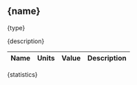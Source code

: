 ﻿## {name}
{type}

{description}

| Name | Units | Value | Description |
|------|-------|-------|-------------|
{statistics}